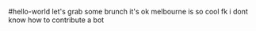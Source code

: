 #hello-world 
let's grab some brunch 
it's ok 
melbourne is so cool fk 
i dont know how to contribute a bot 
